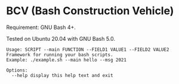 # BCV (Bash Construction Vehicle)

Requirement: GNU Bash 4+.

Tested on Ubuntu 20.04 with GNU Bash 5.0.

```
Usage: SCRIPT --main FUNCTION --FIELD1 VALUE1 --FIELD2 VALUE2
Framework for running your bash scripts.
Example: ./example.sh --main hello --msg 2021

Options:
  --help display this help text and exit
```
